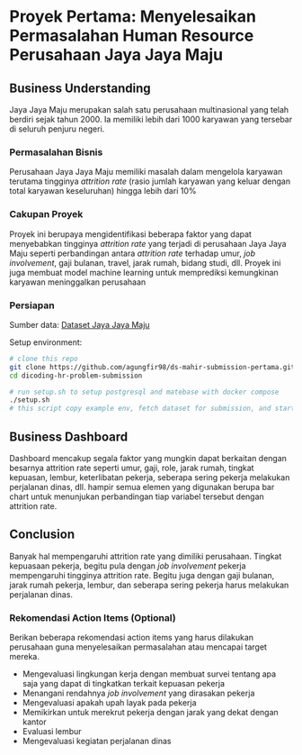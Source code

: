 # Proyek Pertama: Menyelesaikan Permasalahan Human Resource Perusahaan Jaya Jaya Maju

## Business Understanding
Jaya Jaya Maju merupakan salah satu perusahaan multinasional yang telah berdiri sejak tahun 2000. Ia memiliki lebih dari 1000 karyawan yang tersebar di seluruh penjuru negeri. 

### Permasalahan Bisnis

Perusahaan Jaya Jaya Maju memiliki masalah dalam mengelola karyawan terutama tingginya *attrition rate* (rasio jumlah karyawan yang keluar dengan total karyawan keseluruhan) hingga lebih dari 10%

### Cakupan Proyek

Proyek ini berupaya mengidentifikasi beberapa faktor yang dapat menyebabkan tingginya *attrition rate* yang terjadi di perusahaan Jaya Jaya Maju seperti perbandingan antara *attrition rate* terhadap umur, *job involvement*, gaji bulanan, travel, jarak rumah, bidang studi, dll.
Proyek ini juga membuat model machine learning untuk memprediksi kemungkinan karyawan meninggalkan perusahaan

### Persiapan

Sumber data: [Dataset Jaya Jaya Maju](https://github.com/dicodingacademy/dicoding_dataset/tree/main/employee)

Setup environment:

```bash
# clone this repo 
git clone https://github.com/agungfir98/ds-mahir-submission-pertama.git dicoding-hr-problem-submission
cd dicoding-hr-problem-submission
```

```bash
# run setup.sh to setup postgresql and matebase with docker compose
./setup.sh
# this script copy example env, fetch dataset for submission, and start a docker compose
```

## Business Dashboard

Dashboard mencakup segala faktor yang mungkin dapat berkaitan dengan besarnya attrition rate seperti umur, gaji, role, jarak rumah, tingkat kepuasan, lembur, keterlibatan pekerja, seberapa sering pekerja melakukan perjalanan dinas, dll.
hampir semua elemen yang digunakan berupa bar chart untuk menunjukan perbandingan tiap variabel tersebut dengan attrition rate.

## Conclusion

Banyak hal mempengaruhi attrition rate yang dimiliki perusahaan. Tingkat kepuasaan pekerja, begitu pula dengan *job involvement* pekerja mempengaruhi tingginya attrition rate. Begitu juga dengan gaji bulanan, jarak rumah pekerja, lembur, dan seberapa sering pekerja harus melakukan perjalanan dinas.

### Rekomendasi Action Items (Optional)

Berikan beberapa rekomendasi action items yang harus dilakukan perusahaan guna menyelesaikan permasalahan atau mencapai target mereka.

- Mengevaluasi lingkungan kerja dengan membuat survei tentang apa saja yang dapat di tingkatkan terkait kepuasan pekerja
- Menangani rendahnya *job involvement* yang dirasakan pekerja
- Mengevaluasi apakah upah layak pada pekerja
- Memikirkan untuk merekrut pekerja dengan jarak yang dekat dengan kantor
- Evaluasi lembur
- Mengevaluasi kegiatan perjalanan dinas
